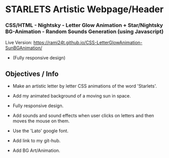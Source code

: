 # STARLETS Artistic Webpage/Header

### CSS/HTML - Nightsky - Letter Glow Animation + Star/Nightsky BG-Animation - Random Sounds Generation (using Javascript)

Live Version: https://rami24t.github.io/CSS-LetterGlowAnimation-SunBGAnimation/

- (Fully responsive design)

## Objectives / Info

- Make an artistic letter by letter CSS animations of the word 'Starlets'.

- Add my animated background of a moving sun in space.

- Fully responsive design.

- Add sounds and sound effects when user clicks on letters and then moves the mouse on them.

- Use the 'Lato' google font.

- Add link to my git-hub.

- Add BG Art/Animation.
